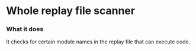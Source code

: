 # Whole replay file scanner

### What it does
It checks for certain module names in the replay file that can execute code.

